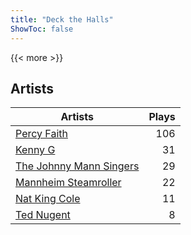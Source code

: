 ```yaml
---
title: "Deck the Halls"
ShowToc: false
---
```


{{< more >}}

## Artists
Artists | Plays 
----- | -----: 
[Percy Faith](/artists/percy-faith-120889) | 106
[Kenny G](/artists/kenny-g-7789) | 31
[The Johnny Mann Singers](/artists/the-johnny-mann-singers-30064353) | 29
[Mannheim Steamroller](/artists/mannheim-steamroller-39605) | 22
[Nat King Cole](/artists/nat-king-cole-3428) | 11
[Ted Nugent](/artists/ted-nugent-40670) | 8


